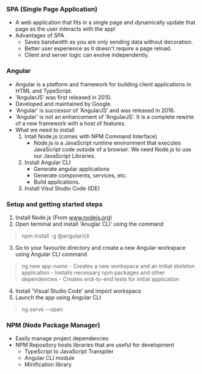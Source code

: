 ### SPA (Single Page Application)
- A web application that fits in a single page and dynamically update that page as the user interacts with the app!
- Advantages of SPA
	- Saves bandwidth as you are only sending data without decoration.
	- Better user experience as it doesn't require a page reload.
	- Client and server logic can evolve independently.

### Angular
- Angular is a platform and framework for building client applications in HTML and TypeScript.
- 'AngularJS' was first released in 2010.
- Developed and maintained by Google.
- 'Angular' is successor of 'AngularJS' and was released in 2016.
- 'Angular' is not an enhancement of 'AngularJS'. It is a complete rewirte of a new framework with a host of features.
- What we need to install
	1. Intall Node.js (comes with NPM Command Interface)
		- Node.js is a JavaScript runtime environment that executes JavaScript code outside of a browser. We need Node.js to use our JavaScript Libraries.
	1. Install Angular CLI
		- Generate angular applications
		- Generate components, services, etc.
		- Build applications.
	1. Install Visul Studio Code (IDE)

### Setup and getting started steps
1. Install Node.js (From www.nodejs.org)
2. Open terminal and install 'Anuglar CLI' using the command
> npm install -g @angular/cli
3. Go to your favourite directory and create a new Angular workspace using Angular CLI command
> ng new app-name
	- Creates a new workspace and an initial skeleton application
	- Installs necessary npm packages and other dependencies
	- Creates end-to-end tests for initial application
4. Install 'Visual Studio Code' and import workspace
5. Launch the app using Angular CLI
> ng serve --open

### NPM (Node Package Manager)
- Easily manage project dependencies
- NPM Repository hosts libraries that are useful for development
	- TypeScript to JavaScript Transpiler
	- Angular CLI module
	- Minification library
